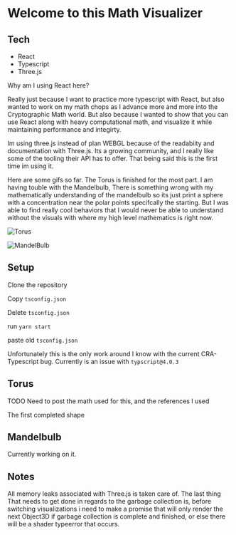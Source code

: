# Welcome to this Math Visualizer

## Tech

- React
- Typescript
- Three.js

Why am I using React here? 

Really just because I want to practice more typescript with React, but also wanted to work on my math chops as I advance more and more into the Cryptographic Math world. But also because I wanted to show that you can use React along with heavy computational math, and visualize it while maintaining performance and integirty.

Im using three.js instead of plan WEBGL because of the readabiity and documentation with Three.js. Its a growing community, and I really like some of the tooling their API has to offer. That being said this is the first time im using it. 

Here are some gifs so far. The Torus is finished for the most part. I am having touble with the Mandelbulb, There is something wrong with my mathematically understanding of the mandelbulb so its just print a sphere with a concentration near the polar points specifcally the starting. But I was able to find really cool behaviors that I would never be able to understand without the visuals with where my high level mathematics is right now. 

![Torus](/Torus.gif)

![MandelBulb](/MandelBulb.gif)

## Setup

Clone the repository

Copy `tsconfig.json`

Delete `tsconfig.json`

run `yarn start`

paste old `tsconfig.json`

Unfortunately this is the only work around I know with the current CRA- Typescript bug. Currently is an issue with `typscript@4.0.3`

## Torus

TODO Need to post the math used for this, and the references I used

The first completed shape 

## Mandelbulb

Currently working on it. 

## Notes

All memory leaks associated with Three.js is taken care of. The last thing
That needs to get done in regards to the garbage collection is, before switching
visualizations i need to make a promise that will only render the next Object3D if
garbage collection is complete and finished, or else there will be a shader typeerror
that occurs. 
